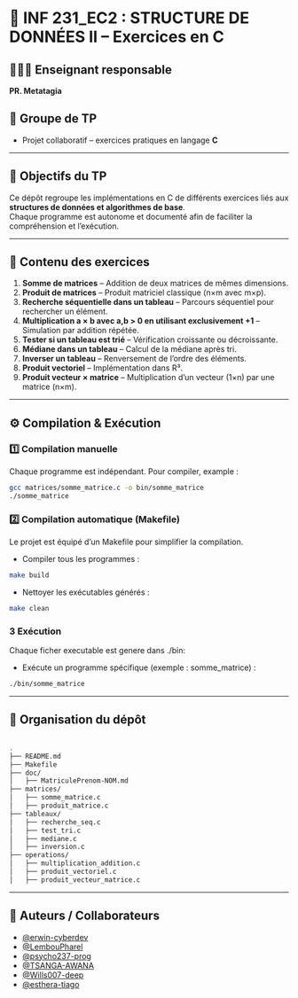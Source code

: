 # 📘 INF 231_EC2 : STRUCTURE DE DONNÉES II – Exercices en C

## 👨🏾‍🏫 Enseignant responsable  
**PR. Metatagia**

## 👥 Groupe de TP  
- Projet collaboratif – exercices pratiques en langage **C**

---

## 📌 Objectifs du TP  
Ce dépôt regroupe les implémentations en C de différents exercices liés aux **structures de données et algorithmes de base**.  
Chaque programme est autonome et documenté afin de faciliter la compréhension et l’exécution.  

---

## 📂 Contenu des exercices

1. **Somme de matrices** – Addition de deux matrices de mêmes dimensions.  
2. **Produit de matrices** – Produit matriciel classique (n×m avec m×p).  
3. **Recherche séquentielle dans un tableau** – Parcours séquentiel pour rechercher un élément.  
4. **Multiplication a × b avec a,b > 0 en utilisant exclusivement +1** – Simulation par addition répétée.  
5. **Tester si un tableau est trié** – Vérification croissante ou décroissante.  
6. **Médiane dans un tableau** – Calcul de la médiane après tri.  
7. **Inverser un tableau** – Renversement de l’ordre des éléments.  
8. **Produit vectoriel** – Implémentation dans R³.  
9. **Produit vecteur × matrice** – Multiplication d’un vecteur (1×n) par une matrice (n×m).  

---

## ⚙️ Compilation & Exécution

### 1️⃣ Compilation manuelle
Chaque programme est indépendant. Pour compiler, example :  

```bash
gcc matrices/somme_matrice.c -o bin/somme_matrice
./somme_matrice
```

### 2️⃣ Compilation automatique (Makefile)
Le projet est équipé d’un Makefile pour simplifier la compilation.

- Compiler tous les programmes :
```bash
make build
```

- Nettoyer les exécutables générés :
```bash
make clean
```

### 3 Exécution
Chaque ficher executable est genere dans ./bin:

- Exécute un programme spécifique (exemple : somme_matrice) :
```bash
./bin/somme_matrice
```

---


## 📖 Organisation du dépôt

```bash

.
├── README.md
├── Makefile
├── doc/
│   ├── MatriculePrenom-NOM.md
├── matrices/
│   ├── somme_matrice.c
│   ├── produit_matrice.c
├── tableaux/
│   ├── recherche_seq.c
│   ├── test_tri.c
│   ├── mediane.c
│   ├── inversion.c
├── operations/
│   ├── multiplication_addition.c
│   ├── produit_vectoriel.c
│   ├── produit_vecteur_matrice.c

```
---

## 👤 Auteurs / Collaborateurs

- [@erwin-cyberdev](https://github.com/erwin-cyberdev)  
- [@LembouPharel](https://github.com/LembouPharel)  
- [@psycho237-prog](https://github.com/psycho237-prog)  
- [@TSANGA-AWANA](https://github.com/TSANGA-AWANA)  
- [@Wills007-deep](https://github.com/Wills007-deep)  
- [@esthera-tiago](https://github.com/esthera-tiago)
